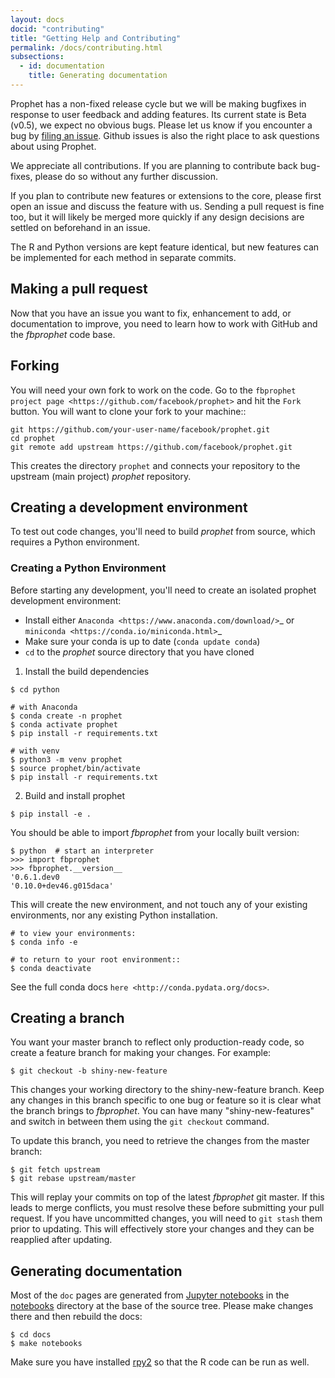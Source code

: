```yaml
---
layout: docs
docid: "contributing"
title: "Getting Help and Contributing"
permalink: /docs/contributing.html
subsections:
  - id: documentation
    title: Generating documentation
---
```


Prophet has a non-fixed release cycle but we will be making bugfixes in response to user feedback and adding features.  Its current state is Beta (v0.5), we expect no obvious bugs. Please let us know if you encounter a bug by [filing an issue](https://github.com/facebook/prophet/issues). Github issues is also the right place to ask questions about using Prophet.

We appreciate all contributions. If you are planning to contribute back bug-fixes, please do so without any further discussion.

If you plan to contribute new features or extensions to the core, please first open an issue and discuss the feature with us. Sending a pull request is fine too, but it will likely be merged more quickly if any design decisions are settled on beforehand in an issue.

The R and Python versions are kept feature identical, but new features can be implemented for each method in separate commits.


## Making a pull request 

Now that you have an issue you want to fix, enhancement to add, or documentation
to improve, you need to learn how to work with GitHub and the *fbprophet* code base.


## Forking

You will need your own fork to work on the code. Go to the `fbprophet project
page <https://github.com/facebook/prophet>` and hit the ``Fork`` button. You will
want to clone your fork to your machine::

    git https://github.com/your-user-name/facebook/prophet.git
    cd prophet
    git remote add upstream https://github.com/facebook/prophet.git

This creates the directory `prophet` and connects your repository to
the upstream (main project) *prophet* repository.


## Creating a development environment

To test out code changes, you'll need to build *prophet* from source, which
requires a Python environment. 


### Creating a Python Environment

Before starting any development, you'll need to create an isolated prophet
development environment:

- Install either `Anaconda <https://www.anaconda.com/download/>`_ or `miniconda
  <https://conda.io/miniconda.html>`_
- Make sure your conda is up to date (``conda update conda``)
- ``cd`` to the *prophet* source directory that you have cloned

1. Install the build dependencies

```
$ cd python

# with Anaconda 
$ conda create -n prophet
$ conda activate prophet
$ pip install -r requirements.txt

# with venv
$ python3 -m venv prophet
$ source prophet/bin/activate
$ pip install -r requirements.txt
```

2. Build and install prophet

```
$ pip install -e .
```

You should be able to import *fbprophet* from your locally built version:

```
$ python  # start an interpreter
>>> import fbprophet
>>> fbprophet.__version__
'0.6.1.dev0
'0.10.0+dev46.g015daca'
```


This will create the new environment, and not touch any of your existing environments,
nor any existing Python installation. 

```
# to view your environments:
$ conda info -e

# to return to your root environment::
$ conda deactivate
```

See the full conda docs `here <http://conda.pydata.org/docs>`.

## Creating a branch

You want your master branch to reflect only production-ready code, so create a
feature branch for making your changes. For example:

```
$ git checkout -b shiny-new-feature
```

This changes your working directory to the shiny-new-feature branch.  Keep any
changes in this branch specific to one bug or feature so it is clear
what the branch brings to *fbprophet*. You can have many "shiny-new-features"
and switch in between them using the ``git checkout`` command.

To update this branch, you need to retrieve the changes from the master branch:

```
$ git fetch upstream
$ git rebase upstream/master
```

This will replay your commits on top of the latest *fbprophet* git master.  If this
leads to merge conflicts, you must resolve these before submitting your pull
request.  If you have uncommitted changes, you will need to ``git stash`` them
prior to updating.  This will effectively store your changes and they can be
reapplied after updating.


<a id="documentation"> </a>

## Generating documentation

Most of the `doc` pages are generated from [Jupyter notebooks](http://jupyter.org/) in the [notebooks](https://github.com/facebook/prophet/tree/master/notebooks) directory at the base of the source tree.  Please make changes there and then rebuild the docs:

```
$ cd docs
$ make notebooks
```

Make sure you have installed [rpy2](https://rpy2.bitbucket.io/) so that the R code can be run as well.
